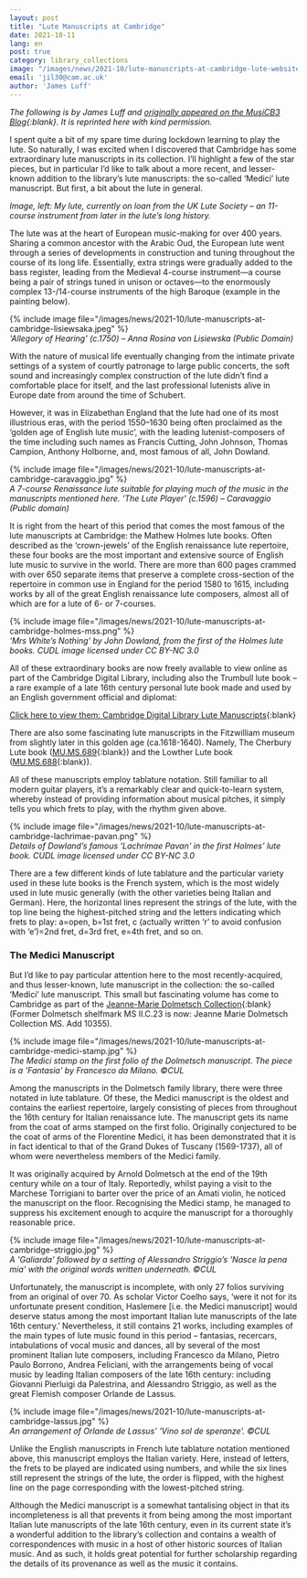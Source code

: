 ```yaml
---
layout: post
title: "Lute Manuscripts at Cambridge"
date: 2021-10-11
lang: en
post: true
category: library_collections
image: "/images/news/2021-10/lute-manuscripts-at-cambridge-lute-website.jpg"
email: 'jil30@cam.ac.uk'
author: 'James Luff'
---
```


_The following is by James Luff and [originally appeared on the MusiCB3 Blog](https://musicb3.wordpress.com/2021/07/23/lute-manuscripts-at-cambridge/){:blank}. It is reprinted here with kind permission._  

I spent quite a bit of my spare time during lockdown learning to play the lute. So naturally, I was excited when I discovered that Cambridge has some extraordinary lute manuscripts in its collection. I’ll highlight a few of the star pieces, but in particular I’d like to talk about a more recent, and lesser-known addition to the library’s lute manuscripts: the so-called ‘Medici’ lute manuscript. But first, a bit about the lute in general.

_Image, left: My lute, currently on loan from the UK Lute Society – an 11-course instrument from later in the lute’s long history._

The lute was at the heart of European music-making for over 400 years. Sharing a common ancestor with the Arabic Oud, the European lute went through a series of developments in construction and tuning throughout the course of its long life. Essentially, extra strings were gradually added to the bass register, leading from the Medieval 4-course instrument—a course being a pair of strings tuned in unison or octaves—to the enormously complex 13-/14-course instruments of the high Baroque (example in the painting below).  

{% include image file="/images/news/2021-10/lute-manuscripts-at-cambridge-lisiewsaka.jpeg" %}  
_'Allegory of Hearing' (c.1750) – Anna Rosina von Lisiewska (Public Domain)_  

With the nature of musical life eventually changing from the intimate private settings of a system of courtly patronage to large public concerts, the soft sound and increasingly complex construction of the lute didn’t find a comfortable place for itself, and the last professional lutenists alive in Europe date from around the time of Schubert.  

However, it was in Elizabethan England that the lute had one of its most illustrious eras, with the period 1550–1630 being often proclaimed as the ‘golden age of English lute music’, with the leading lutenist-composers of the time including such names as Francis Cutting, John Johnson, Thomas Campion, Anthony Holborne, and, most famous of all, John Dowland.  

{% include image file="/images/news/2021-10/lute-manuscripts-at-cambridge-caravaggio.jpg" %}  
_A 7-course Renaissance lute suitable for playing much of the music in the manuscripts mentioned here. 'The Lute Player' (c.1596) – Caravaggio (Public domain)_  

 It is right from the heart of this period that comes the most famous of the lute manuscripts at Cambridge: the Mathew Holmes lute books. Often described as the ‘crown-jewels’ of the English renaissance lute repertoire, these four books are the most important and extensive source of English lute music to survive in the world. There are more than 600 pages crammed with over 650 separate items that preserve a complete cross-section of the repertoire in common use in England for the period 1580 to 1615, including works by all of the great English renaissance lute composers, almost all of which are for a lute of 6- or 7-courses.  

{% include image file="/images/news/2021-10/lute-manuscripts-at-cambridge-holmes-mss.png" %}  
_'Mrs White’s Nothing' by John Dowland, from the first of the Holmes lute books.
CUDL image licensed under CC BY-NC 3.0_  

All of these extraordinary books are now freely available to view online as part of the Cambridge Digital Library, including also the Trumbull lute book – a rare example of a late 16th century personal lute book made and used by an English government official and diplomat:  

[Click here to view them: Cambridge Digital Library Lute Manuscripts](https://cudl.lib.cam.ac.uk/search?fileID=&keyword=Lute&page=1&x=0&y=0){:blank}  

There are also some fascinating lute manuscripts in the Fitzwilliam museum from slightly later in this golden age (ca.1618-1640). Namely, The Cherbury Lute book ([MU.MS.689](https://idiscover.lib.cam.ac.uk/permalink/f/t9gok8/44CAM_ALMA71396529360003606){:blank}) and the Lowther Lute book ([MU.MS.688](https://idiscover.lib.cam.ac.uk/permalink/f/t9gok8/44CAM_ALMA71396511980003606){:blank}).  

All of these manuscripts employ tablature notation. Still familiar to all modern guitar players, it’s a remarkably clear and quick-to-learn system, whereby instead of providing information about musical pitches, it simply tells you which frets to play, with the rhythm given above.  

{% include image file="/images/news/2021-10/lute-manuscripts-at-cambridge-lachrimae-pavan.png" %}  
_Details of Dowland’s famous 'Lachrimae Pavan' in the first Holmes’ lute book.
CUDL image licensed under CC BY-NC 3.0_  

There are a few different kinds of lute tablature and the particular variety used in these lute books is the French system, which is the most widely used in lute music generally (with the other varieties being Italian and German). Here, the horizontal lines represent the strings of the lute, with the top line being the highest-pitched string and the letters indicating which frets to play: a=open, b=1st fret, c (actually written ‘r’ to avoid confusion with ‘e’)=2nd fret, d=3rd fret, e=4th fret, and so on.  

### The Medici Manuscript  

But I’d like to pay particular attention here to the most recently-acquired, and thus lesser-known, lute manuscript in the collection: the so-called ‘Medici’ lute manuscript. This small but fascinating volume has come to Cambridge as part of the [Jeanne-Marie Dolmetsch Collection](https://archivesearch.lib.cam.ac.uk/repositories/2/resources/13924){:blank} (Former Dolmetsch shelfmark MS II.C.23 is now: Jeanne Marie Dolmetsch Collection MS. Add 10355).

{% include image file="/images/news/2021-10/lute-manuscripts-at-cambridge-medici-stamp.jpg" %}  
_The Medici stamp on the first folio of the Dolmetsch manuscript. The piece is a 'Fantasia' by Francesco da Milano. ©CUL_  

Among the manuscripts in the Dolmetsch family library, there were three notated in lute tablature. Of these, the Medici manuscript is the oldest and contains the earliest repertoire, largely consisting of pieces from throughout the 16th century for Italian renaissance lute. The manuscript gets its name from the coat of arms stamped on the first folio. Originally conjectured to be the coat of arms of the Florentine Medici, it has been demonstrated that it is in fact identical to that of the Grand Dukes of Tuscany (1569-1737), all of whom were nevertheless members of the Medici family.  

It was originally acquired by Arnold Dolmetsch at the end of the 19th century while on a tour of Italy. Reportedly, whilst paying a visit to the Marchese Torrigiani to barter over the price of an Amati violin, he noticed the manuscript on the floor. Recognising the Medici stamp, he managed to suppress his excitement enough to acquire the manuscript for a thoroughly reasonable price.  

{% include image file="/images/news/2021-10/lute-manuscripts-at-cambridge-striggio.jpg" %}  
_A 'Galiarda' followed by a setting of Alessandro Striggio’s 'Nasce la pena mia' with the original words written underneath. ©CUL_  

Unfortunately, the manuscript is incomplete, with only 27 folios surviving from an original of over 70. As scholar Victor Coelho says, ‘were it not for its unfortunate present condition, Haslemere [i.e. the Medici manuscript] would deserve status among the most important Italian lute manuscripts of the late 16th century.’ Nevertheless, it still contains 21 works, including examples of the main types of lute music found in this period – fantasias, recercars, intabulations of vocal music and dances, all by several of the most prominent Italian lute composers, including Francesco da Milano, Pietro Paulo Borrono, Andrea Feliciani, with the arrangements being of vocal music by leading Italian composers of the late 16th century: including Giovanni Pierluigi da Palestrina, and Alessandro Striggio, as well as the great Flemish composer Orlande de Lassus.  

{% include image file="/images/news/2021-10/lute-manuscripts-at-cambridge-lassus.jpg" %}  
_An arrangement of Orlande de Lassus’ 'Vino sol de speranze'. ©CUL_

Unlike the English manuscripts in French lute tablature notation mentioned above, this manuscript employs the Italian variety. Here, instead of letters, the frets to be played are indicated using numbers, and while the six lines still represent the strings of the lute, the order is flipped, with the highest line on the page corresponding with the lowest-pitched string.  

Although the Medici manuscript is a somewhat tantalising object in that its incompleteness is all that prevents it from being among the most important Italian lute manuscripts of the late 16th century, even in its current state it’s a wonderful addition to the library’s collection and contains a wealth of correspondences with music in a host of other historic sources of Italian music. And as such, it holds great potential for further scholarship regarding the details of its provenance as well as the music it contains.  
